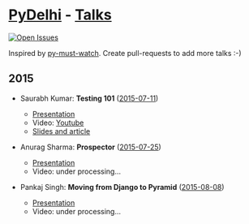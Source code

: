 [PyDelhi] - [Talks]
================
 [![Open Issues](https://img.shields.io/github/issues/pydelhi/talks.svg)](https://github.com/pydelhi/talks/issues?q=is%3Aopen+)

Inspired by [py-must-watch](https://github.com/s16h/py-must-watch/). Create pull-requests to add more talks :-)

## 2015
* Saurabh Kumar: **Testing 101** ([2015-07-11])
    * [Presentation](https://docs.google.com/presentation/d/1yesEE3ScAsJ3L8AkNMTvEZfOcblBkyVVu1JG0KeCG-4/edit?usp=sharing)
    * Video: [Youtube](https://www.youtube.com/watch?v=_pX8LaMKNBk)
    * [Slides and article](http://bit.ly/testing-101)

* Anurag Sharma: __Prospector__ ([2015-07-25])
    * [Presentation](https://docs.google.com/presentation/d/1M0s8TCEtJk_a_rf36FPMefwGVvK_R8_63UupIfylJjw/edit?usp=sharing)
    * Video: under processing...

* Pankaj Singh: __Moving from Django to Pyramid__ ([2015-08-08])
    * [Presentation](https://docs.google.com/presentation/d/1RgJzsiv5PJVmAM_57X6nSCx9Ga1GpP9Y13Rn8GiK_7s/edit?pli=1)
    * Video: under processing...


[2015-08-08]: http://www.meetup.com/pydelhi/events/224203701/
[2015-07-25]: http://www.meetup.com/pydelhi/events/223938944/
[2015-07-11]: http://www.meetup.com/pydelhi/events/223783592/

[PyDelhi]: https://pydelhi.org/
[Talks]: https://pydelhi.org/talks/
